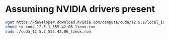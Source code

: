# Assuminng NVIDIA drivers present

```bash
wget https://developer.download.nvidia.com/compute/cuda/12.5.1/local_installers/cuda_12.5.1_555.42.06_linux.run
chmod +x cuda_12.5.1_555.42.06_linux.run
sudo ./cuda_12.5.1_555.42.06_linux.run
```
